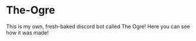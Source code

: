 # The-Ogre
This is my own, fresh-baked discord bot called The Ogre! Here you can see how it was made!
